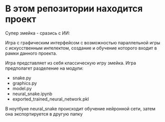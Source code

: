 # В этом репозитории находится проект

Супер змейка - сразись с ИИ:

Игра с графическим интерфейсом с возможностью параллельной игры с 
искусственным интелектом, создание и обучение которого входит в рамки данного проекта.

Игра представляет из себя классическую игру змейка.
Игра предполагет разделение на модули:
- snake.py 
- graphics.py
- model.py
- neural_snake.ipynb
- exported_trained_neural_network.pkl

В ноутбуке neural_snake происходит обучение нейронной сети, затем она экспортируется в другую папку
